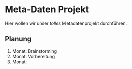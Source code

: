 # Meta-Daten Projekt

Hier wollen wir unser *tolles* Metadatenprojekt durchführen.

## Planung

1. Monat: Brainstorming
2. Monat: Vorbereitung
3. Monat: 
